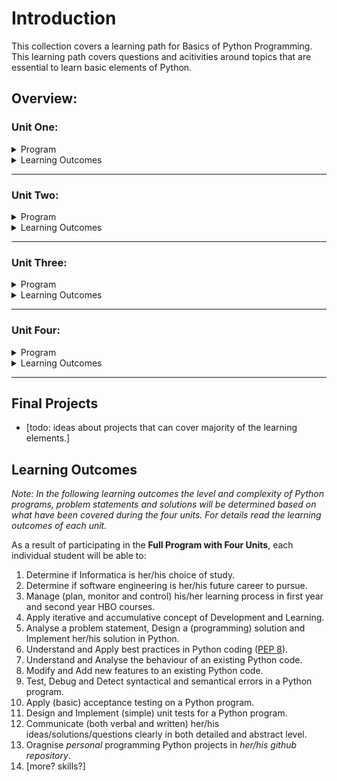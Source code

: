 # Introduction

This collection covers a learning path for Basics of Python Programming. This learning path covers questions and acitivities around topics that are essential to learn basic elements of Python.

## Overview:

### Unit One:
<details>
<summary>Program</summary>

### Week01: Linear Programs.

<details>
<summary>Content </summary>

- **Concepts** : General concepts of programs, basic data types, basic calculations in Python, linear programs in Python with simple input / output.
- **Exercises**: A list of candidate exercises is proposed where students practice simple linear programs with input and outputs.
- **Status**: 
	- *Learning Path*: Proof of Concept, ready to experiment.
	- *Exercises*: Proof of Concept, ready to experiment. More can be added.
	- *Products*: To do.
</details>


### Week02: Branching Programs.

<details>
<summary>Content </summary>

- **Concepts** : Boolean expressions and conditional statements, basics of string processing with simple input / output.
- **Exercises**: A list of candidate exercises is proposed where students practice branching programs with input and outputs. New ideas can be added to the exercises.
- **Status**: 
	- *Learning Path*: Proof of Concept, ready to experiment.
	- *Exercises*: Proof of Concept, ready to experiment. More can be added.
	- *Products*: To do.
</details>


### Week03: Iterative Programs.

<details>
<summary>Content </summary>

- **Concepts** : General concepts of loops (*while* and *for*) and more functions for strings: type conversions, length, replacing, splitting and joining.
- **Exercises**: A list of candidate exercises is proposed where students practice simple programs with input and outputs, conditional statements and loops.
- **Status**: 
	- *Learning Path*: Proof of Concept, ready to experiment.
	- *Exercises*: Proof of Concept, ready to experiment. More can be added.
	- *Products*: To do.
</details>


### Week04: Review / Challenges.

<details>
<summary>Content </summary>

- **Concepts** : There is no new topic for students who need to review previous weeks. The topics for the sprinters can be decided later [to do].
- **Exercises**: To do.
- **Status**: 
	- *Learning Path*: To do.
	- *Exercises*: To do.
	- *Products*: To do.
</details>

</details>

<details>
<summary>Learning Outcomes</summary>

**Programming Elements**: In **Unit One** the following programming elements are covered:

	- primitive data types: characters, strings, integer, float and booleans.
	- basic numerical operations: + , - , * , / , %
	- simple user inputs and print formats.
	- conditional statements: if-else statements
	- loops: while and for.
	- basic string processing: length, split, join, replace, join.

As a result of participating in **PyCamp:Unit One**, students will be able to:

1. Read, Understand and Analyse the behaviour of a Python program implementing the programming elements covered in Unit One.
2. Implement their solutions for a given problem statement using the programming elements covered in Unit One.
3. Organise working environment using command lines for making folders, changinf paths, listing contents of a folder, managing (copy, delete, rename) files.
4. Implementing their Python programs in Python Shell and an IDE.
5. Execute Python programs using a terminal and an IDE.
6. Follow and execute daily learning activities.
7. Understand the concept of the acceptance testing on general applications.
8. Plan and Execute basics (variety of user inputs) of acceptance testing on a console based Python program.
8. 

</details>

<hr />

### Unit Two:

<details>
<summary>Program</summary>

### Week05: Functions, Lists and Tuples.

<details>
<summary>Content</summary>

- **Concepts** : General concepts of functions, basics of lists and tuples as collective structures.
- **Exercises**: To do.
- **Status**: 
	- *Learning Path*: Proof of Concept, ready to experiment.
	- *Exercises*: To do (Framework is Ready).
	- *Products*: To do.

</details>

### Week06: Functions, Dictionaries and Sets.

<details>
<summary>Content</summary>

- **Concepts** : Arguments and parameters, default values for parameters, dictionaries and basics of sets.
- **Exercises**: To do.
- **Status**: 
	- *Learning Path*: Proof of Concept, ready to experiment.
	- *Exercises*: To do (Framework is Ready).
	- *Products*: To do.

</details>



### Week07: Functions and Nested Structures.

<details>
<summary>Content</summary>

- **Concepts** : Lambda expressions, namespaces, and nested structures (lists, tuples, sets).
- **Exercises**: To do.
- **Status**: 
	- *Learning Path*: Proof of Concept, ready to experiment.
	- *Exercises*: To do (Framework is Ready).
	- *Products*: To do.

</details>

### Week08: Review / Challenges.

<details>
<summary>Content</summary>

- **Concepts** : There is no new topic for students who need to review previous weeks. The topics for the sprinters can be decided later [to do].
- **Exercises**: To do.
- **Status**: 
	- *Learning Path*: To do.
	- *Exercises*: To do.
	- *Products*: To do.

</details>


</details>

<details>
<summary>Learning Outcomes</summary>

As a result of participating in **PyCamp:Part Two**, students will be able to:

1. [todo]

</details>

<hr />

### Unit Three:

<details>
<summary>Program</summary>

### Week09: Everything is an Object.

<details>
<summary>Content</summary>

- **Concepts** : Basic concepts of classes, objects, attributes and methods in Python.
- **Exercises**: To do.
- **Status**: 
	- *Learning Path*: Proof of Concept, ready to experiment.
	- *Exercises*: To do (Framework is Ready).
	- *Products*: To do.

</details>



### Week10: (Plain) Data Files.

<details>
<summary>Content</summary>

- **Concepts** : Basic concepts of encoding and decoding information, simple processing of plain files (text and binary) in Python.
- **Exercises**: To do.
- **Status**: 
	- *Learning Path*: Proof of Concept, ready to experiment.
	- *Exercises*: To do (Framework is Ready).
	- *Products*: To do.

</details>



### Week11: Structured Data Files.

<details>
<summary>Content</summary>

- **Concepts** : Basics of processing csv and json files.
- **Exercises**: To do.
- **Status**: 
	- *Learning Path*: Proof of Concept, ready to experiment.
	- *Exercises*: To do (Framework is Ready).
	- *Products*: To do.

</details>




### Week12: Review / Challenges

<details>
<summary>Content</summary>

- **Concepts** : There is no new topic for students who need to review previous weeks. The topics for the sprinters can be decided later [to do].
- **Exercises**: To do.
- **Status**: 
	- *Learning Path*: To do.
	- *Exercises*: To do (Framework is Ready).
	- *Products*: To do.

</details>



</details>

<details>
<summary>Learning Outcomes</summary>

As a result of participating in **PyCamp:Part Three**, students will be able to:

1. Plan and execute detailed learning activity provided given general learning goals and resources.
2. 


</details>


<hr />

### Unit Four:

<details>
<summary>Program</summary>

**Idea**: planning is part of the student activity in the last arch. Students provide their plan at the beginning of the week and based on that they study and provide the solution.

### Week13: Data Base.

<details>
<summary>Content</summary>

- **Concepts** : Given an already existing tables, students can extract data using simple sql queries *select x from T where C*. To do.
- **Exercises**: To do.
- **Status**: 
	- *Learning Path*: To do.
	- *Exercises*: To do.
	- *Products*: To do.

</details>



### Week14: Functions: as a Type.

<details>
<summary>Content</summary>

- **Concepts** : Functions as parameters, Functions as return values. To do.
- **Exercises**: To do. *Idea*: Students should implement programs covering topics from week 01 to week 13 and refactor their code with concepts of "Functions as Data Types".
- **Status**: 
	- *Learning Path*: To do.
	- *Exercises*: To do.
	- *Products*: To do.

</details>

### Week15: Functions: Recursion.

<details>
<summary>Content</summary>

- **Concepts** : Recursive functions. To do.
- **Exercises**: To do. *Idea*: Students should implement programs covering topics from week 01 to week 13 and refactor their code with concepts of weeks 14 and 15.
- **Status**: 
	- *Learning Path*: To do.
	- *Exercises*: To do.
	- *Products*: To do.

</details>

### Week16: Review / Challenges

<details>
<summary>Content</summary>

- **Concepts** : There is no new topic for students who need to review previous weeks. The topics for the sprinters can be decided later [to do].
- **Exercises**: To do.
- **Status**: 
	- *Learning Path*: To do.
	- *Exercises*: To do.
	- *Products*: To do.

</details>


</details>

<details>
<summary>Learning Outcomes</summary>

As a result of participating in **PyCamp:Part Four**, students will be able to:

1. Plan and execute weekly learning activity provided given end goals.
2. 


</details>


<hr />

## Final Projects
- [todo: ideas about projects that can cover majority of the learning elements.]


## Learning Outcomes

*Note: In the following learning outcomes the level and complexity of Python programs, problem statements and solutions will be determined based on what have been covered during the four units. For details read the learning outcomes of each unit.*
 
As a result of participating in the **Full Program with Four Units**, each individual student will be able to:

1. Determine if Informatica is her/his choice of study.
2. Determine if software engineering is her/his future career to pursue.
3. Manage (plan, monitor and control) his/her learning process in first year and second year HBO courses.
4. Apply iterative and accumulative concept of Development and Learning. 
5. Analyse a problem statement, Design a (programming) solution and Implement her/his solution in Python.
6. Understand and Apply best practices in Python coding ([PEP 8](https://peps.python.org/pep-0008/)).
7. Understand and Analyse the behaviour of an existing Python code.
8. Modify and Add new features to an existing Python code. 
9. Test, Debug and Detect syntactical and semantical errors in a Python program. 
10. Apply (basic) acceptance testing on a Python program.
11. Design and Implement (simple) unit tests for a Python program.
12. Communicate (both verbal and written) her/his ideas/solutions/questions clearly in both detailed and abstract level.
13. Oragnise *personal* programming Python projects in *her/his github repository*.
13. [more? skills?]
